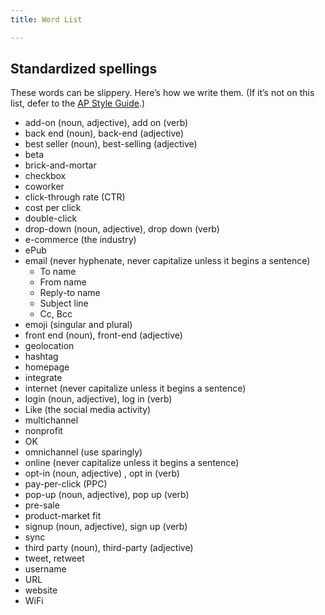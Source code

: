 ```yaml
---
title: Word List

---
```

## Standardized spellings

These words can be slippery. Here’s how we write them. (If it’s not on this list, defer to the [AP Style Guide](https://www.apstylebook.com/).)

* add-on (noun, adjective), add on (verb)
* back end (noun), back-end (adjective)
* best seller (noun), best-selling (adjective)
* beta
* brick-and-mortar
* checkbox
* coworker
* click-through rate (CTR)
* cost per click
* double-click
* drop-down (noun, adjective), drop down (verb)
* e-commerce (the industry)
* ePub
* email (never hyphenate, never capitalize unless it begins a sentence)
  * To name
  * From name
  * Reply-to name
  * Subject line
  * Cc, Bcc
* emoji (singular and plural)
* front end (noun), front-end (adjective)
* geolocation
* hashtag
* homepage
* integrate
* internet (never capitalize unless it begins a sentence)
* login (noun, adjective), log in (verb)
* Like (the social media activity)
* multichannel
* nonprofit
* OK
* omnichannel (use sparingly)
* online (never capitalize unless it begins a sentence)
* opt-in (noun, adjective)
  , opt in (verb)
* pay-per-click (PPC)
* pop-up (noun, adjective), pop up (verb)
* pre-sale
* product-market fit
* signup (noun, adjective), sign up (verb)
* sync
* third party (noun), third-party (adjective)
* tweet, retweet
* username
* URL
* website
* WiFi